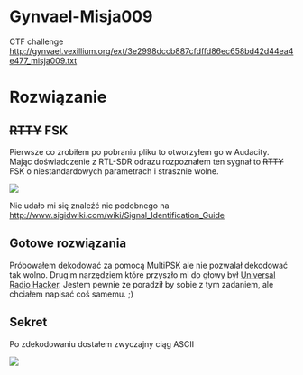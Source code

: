 # Gynvael-Misja009
CTF challenge http://gynvael.vexillium.org/ext/3e2998dccb887cfdffd86ec658bd42d44ea4e477_misja009.txt

# Rozwiązanie
## ~~RTTY~~ FSK
Pierwsze co zrobiłem po pobraniu pliku to otworzyłem go w Audacity.
Mając doświadczenie z RTL-SDR odrazu rozpoznałem ten sygnał to ~~RTTY~~ FSK o niestandardowych parametrach i strasznie wolne.


![](http://i.imgur.com/sIX2OIv.png)

Nie udało mi się znaleźć nic podobnego na http://www.sigidwiki.com/wiki/Signal_Identification_Guide

## Gotowe rozwiązania
Próbowałem dekodować za pomocą MultiPSK ale nie pozwalał dekodować tak wolno.
Drugim narzędziem które przyszło mi do głowy był [Universal Radio Hacker](https://github.com/jopohl/urh). Jestem pewnie że poradził by sobie z tym zadaniem, ale chciałem napisać coś samemu. ;)

## Sekret
Po zdekodowaniu dostałem zwyczajny ciąg ASCII

![](http://i.imgur.com/qRl031d.png)
